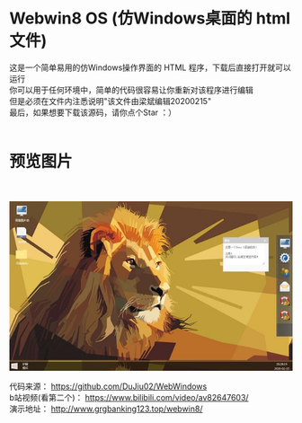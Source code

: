 # Webwin8 OS (仿Windows桌面的 html 文件)
这是一个简单易用的仿Windows操作界面的 HTML 程序，下载后直接打开就可以运行<br>
你可以用于任何环境中，简单的代码很容易让你重新对该程序进行编辑<br>
但是必须在文件内注悉说明"该文件由梁斌编辑20200215"<br>
最后，如果想要下载该源码，请你点个Star ：）<br><br>
# 预览图片<br><br>
![预览图片](https://github.com/aj8714523/Webwin8-OS/blob/master/index.png)


代码来源： https://github.com/DuJiu02/WebWindows<br>
b站视频(看第二个)： https://www.bilibili.com/video/av82647603/<br>
演示地址： http://www.grgbanking123.top/webwin8/<br>
